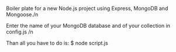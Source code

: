 Boiler plate for a new Node.js project using Express, MongoDB and Mongoose./n

Enter the name of your MongoDB database and of your collection in config.js /n

Than all you have to do is:
$ node script.js
